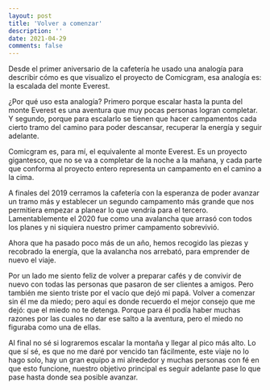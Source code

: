 ```yaml
---
layout: post
title: 'Volver a comenzar'
description: ''
date: 2021-04-29
comments: false
---
```


Desde el primer aniversario de la cafetería he usado una analogía para describir cómo es que visualizo el proyecto de Comicgram, esa analogía es: la escalada del monte Everest. 

¿Por qué uso esta analogía? Primero porque escalar hasta la punta del monte Everest es una aventura que muy pocas personas logran completar. Y segundo, porque para escalarlo se tienen que hacer campamentos cada cierto tramo del camino para poder descansar, recuperar la energía y seguir adelante. 

Comicgram es, para mí, el equivalente al monte Everest. Es un proyecto gigantesco, que no se va a completar de la noche a la mañana, y cada parte que conforma al proyecto entero representa un campamento en el camino a la cima.

A finales del 2019 cerramos la cafetería con la esperanza de poder avanzar un tramo más y establecer un segundo campamento más grande que nos permitiera empezar a planear lo que vendría para el tercero. Lamentablemente el 2020 fue como una avalancha que arrasó con todos los planes y ni siquiera nuestro primer campamento sobrevivió.

Ahora que ha pasado poco más de un año, hemos recogido las piezas y recobrado la energía, que la avalancha nos arrebató, para emprender de nuevo el viaje. 

Por un lado me siento feliz de volver a preparar cafés y de convivir de nuevo con todas las personas que pasaron de ser clientes a amigos. Pero también me siento triste por el vacío que dejó mi papá. Volver a comenzar sin él me da miedo; pero aquí es donde recuerdo el mejor consejo que me dejó: que el miedo no te detenga. Porque para él podía haber muchas razones por las cuales no dar ese salto a la aventura, pero el miedo no figuraba como una de ellas.

Al final no sé si lograremos escalar la montaña y llegar al pico más alto. Lo que sí sé, es que no me daré por vencido tan fácilmente, este viaje no lo hago solo, hay un gran equipo a mi alrededor y muchas personas con fé en que esto funcione, nuestro objetivo principal es seguir adelante pase lo que pase hasta donde sea posible avanzar.

